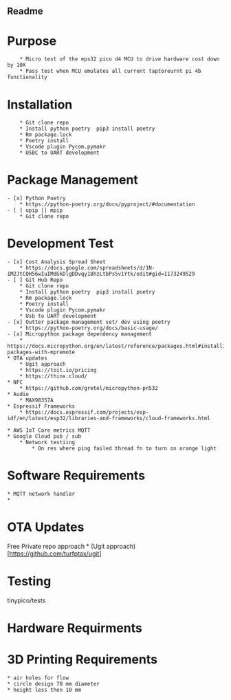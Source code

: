 ## Readme ##
# Purpose #
        * Micro test of the eps32 pico d4 MCU to drive hardware cost down by 10X 
        * Pass test when MCU emulates all current taptoreurnt pi 4b functionality 

# Installation #
        * Git clone repo
        * Install python poetry  pip3 install poetry 
        * Rm package.lock
        * Poetry install
        * Vscode plugin Pycom.pymakr
        * USBC to UART development 

# Package Management 
    - [x] Python Poetry
        * https://python-poetry.org/docs/pyproject/#documentation
    - [ ] upip || mpip
        * Git clone repo

# Development Test
    - [x] Cost Analysis Spread Sheet
        * https://docs.google.com/spreadsheets/d/1N-1M2JtCQH56wIuIMdGkDlgDDvqy18hzLtbPs5v1Ytk/edit#gid=1173249529 
    - [ ] Git Hub Repo
        * Git clone repo
        * Install python poetry  pip3 install poetry 
        * Rm package.lock
        * Poetry install
        * Vscode plugin Pycom.pymakr
        * Usb to UART development 
    - [x] Outter package management set/ dev using poetry 
        * https://python-poetry.org/docs/basic-usage/
    - [x] Micropython package dependency management 
        * https://docs.micropython.org/en/latest/reference/packages.html#installing-packages-with-mpremote
    * OTA updates
        * Ugit approach
        * https://toit.io/pricing
        * https://thinx.cloud/
    * NFC 
        * https://github.com/gretel/micropython-pn532
    * Audio 
        * MAX98357A
    * Espressif Frameworks
        * https://docs.espressif.com/projects/esp-idf/en/latest/esp32/libraries-and-frameworks/cloud-frameworks.html
        
    * AWS IoT Core metrics MQTT
    * Google Cloud pub / sub 
        * Network testiing 
            * On res where ping failed thread fn to turn on orange light 

# Software Requirements 
    * MQTT network handler
    * 


# OTA Updates 
Free Private repo approach
        * (Ugit approach)[https://github.com/turfptax/ugit]


# Testing 
tinypico/tests


# Hardware Requirments

# 3D Printing Requirements
    * air holes for flow 
    * circle design 70 mm diameter
    * height less then 10 mm 


